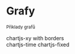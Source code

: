 # Grafy
<sup>Příklady grafů</sup>
<bdl-fmi id="id4" src="BurkhoffFMI.js" 
         fminame="Cardiovascular_Model_Burkhoff_HemodynamicsBurkhoff_0shallow"
         tolerance="0.000001" starttime="0" guid="{b5629132-3ba6-4153-87c2-f3ff108e1920}"
         valuereferences="33554435,637534265,637534241,637534290,16777312"
         valuelabels="Left Ventricle Volume,Pressure in Left Ventricle,Pressure in Aorta, Pressure in Left Atria, Heart Rate"
         inputs="id1,16777312,1,60"></bdl-fmi>

<bdl-range id="id1" min="40" max="180" step="1" default="60" title="Srdeční tep:"></bdl-range>


<div class="w3-row">
<div class="w3-half">
chartjs-xy with borders 
<bdl-chartjs-xy id="id10" width="400" 
  height="400" 
  fromid="id4" 
  labels="Pressure in Left Ventricle, Left Ventricle Volume,Horní limit,Dolní limit" 
  initialdata=";;0,0.00015;0,28000;0,0.00015;0,1400" 
  refindex="0" 
  refvalues="2"></bdl-chartjs-xy>
  </div>
  <div class="w3-half"> 
  chartjs-time
<bdl-chartjs-time   
  id="id10"  
  width="700"  
  height="400"  
  fromid="id4"  
  labels="Pressure in Aorta,Pressure in Left Ventricle,Pressure in Left Atria" 
  initialdata="0,1,2,3,4;2,2,2,2;3,2,4;1,5,3;2,2,3,2"  
  refindex="1"  
  refvalues="3" 
  ylabel="tlak (mmHg)"
  xlabel="čas (s)"
  convertors="0.00750062,1;0.00750062,1;0.00750062,1"></bdl-chartjs-time> 
chartjs-fixed
<bdl-chartjs-fixed
  id="id11" 
  width="700" 
  height="400" 
  fromid="id4" 
  refindex="1" 
  refvalues="3"
  maxdata="40"
></bdl-chartjs-fixed>

</div>
</div>
